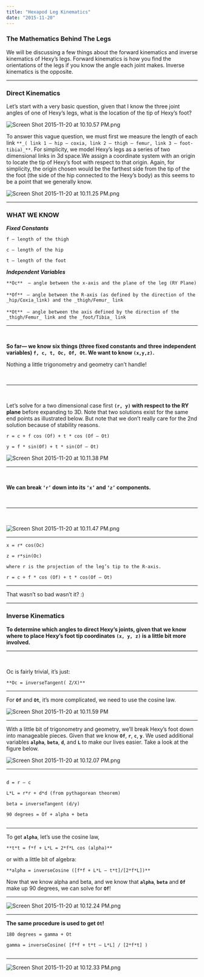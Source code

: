 ```yaml
---
title: "Hexapod Leg Kinematics"
date: "2015-11-20"
---
```


### The Mathematics Behind The Legs

We will be discussing a few things about the forward kinematics and inverse kinematics of Hexy’s legs. Forward kinematics is how you find the orientations of the legs if you know the angle each joint makes. Inverse kinematics is the opposite.

* * *

### Direct Kinematics

Let’s start with a very basic question, given that I know the three joint angles of one of Hexy’s legs, what is the location of the tip of Hexy’s foot?

![Screen Shot 2015-11-20 at 10.10.57 PM.png](images/screen-shot-2015-11-20-at-10-10-57-pm.png)

To answer this vague question, we must first we measure the length of each link `**_( link 1 — hip — coxia, link 2 — thigh — femur, link 3 — foot- tibia)_**`. For simplicity, we model Hexy’s legs as a series of two dimensional links in 3d space.We assign a coordinate system with an origin to locate the tip of Hexy’s foot with respect to that origin. Again, for simplicity, the origin chosen would be the farthest side from the tip of the the foot (the side of the hip connected to the Hexy’s body) as this seems to be a point that we generally know.

![Screen Shot 2015-11-20 at 10.11.25 PM.png](images/screen-shot-2015-11-20-at-10-11-25-pm.png)

* * *

### WHAT WE KNOW

**_Fixed Constants_**

```
f — length of the thigh
```

```
c — length of the hip
```

```
t — length of the foot
```

**_Independent Variables_**

`**Oc**  — angle between the x-axis and the plane of the leg (RY Plane)`

`**Of** ` `— angle between the R-axis (as defined by the direction of the _hip/Coxia_link) and the _thigh/Femur_ link`

`**Ot** ` `— angle between the axis defined by the direction of the _thigh/Femur_ link and the _foot/Tibia_ link`

* * *

 

**So far— we know six things (three fixed constants and three independent variables) `f, c, t, Oc, Of, Ot`. We want to know `(x,y,z)`.**

Nothing a little trigonometry and geometry can’t handle!

 

* * *

 

Let’s solve for a two dimensional case first **`(r, y)` with respect to the RY plane** before expanding to 3D. Note that two solutions exist for the same end points as illustrated below. But note that we don’t really care for the 2nd solution because of stability reasons.

```
r = c + f cos (Of) + t * cos (Of — Ot)
```

```
y = f * sin(Of) + t * sin(Of — Ot)
```

![Screen Shot 2015-11-20 at 10.11.38 PM](images/screen-shot-2015-11-20-at-10-11-38-pm.png)

* * *

 

**We can break `‘r’` down into its `‘x’` and `‘z’` components.**

 

* * *

 

![Screen Shot 2015-11-20 at 10.11.47 PM.png](images/screen-shot-2015-11-20-at-10-11-47-pm.png)

* * *

```
x = r* cos(Oc)
```

```
z = r*sin(Oc)
```

```
where r is the projection of the leg’s tip to the R-axis.
```

```
r = c + f * cos (Of) + t * cos(Of — Ot)
```

* * *

That wasn’t so bad wasn’t it? :)

* * *

### Inverse Kinematics

**To determine which angles to direct Hexy’s joints, given that we know where to place Hexy’s foot tip coordinates `(x, y, z)` is a little bit more involved.**

* * *

 

Oc is fairly trivial, it’s just:

`**Oc = inverseTangent( Z/X)**`

* * *

For **`Of`** and **`Ot`**, it’s more complicated, we need to use the cosine law.

![Screen Shot 2015-11-20 at 10.11.59 PM](images/screen-shot-2015-11-20-at-10-11-59-pm.png)

* * *

With a little bit of trigonometry and geometry, we’ll break Hexy’s foot down into manageable pieces. Given that we know **`Of`**, **`r`**, **`c`**, **`y`**. We used additional variables **`alpha`**, **`beta`**, **`d`**, and **`L`** to make our lives easier. Take a look at the figure below.

![Screen Shot 2015-11-20 at 10.12.07 PM.png](images/screen-shot-2015-11-20-at-10-12-07-pm.png)

* * *

```

d = r — c
```

```
L*L = r*r + d*d (from pythagorean theorem)
```

```
beta = inverseTangent (d/y)
```

```
90 degrees = Of + alpha + beta


```

* * *

To get **`alpha`**, let’s use the cosine law,

`**t*t = f*f + L*L = 2*f*L cos (alpha)**`

or with a little bit of algebra:

`**alpha = inverseCosine ([f*f + L*L — t*t]/[2*f*L])**`

Now that we know alpha and beta, and we know that **`alpha`**, **`beta`** and **`Of`** make up 90 degrees, we can solve for **`Of`**!

* * *

![Screen Shot 2015-11-20 at 10.12.24 PM.png](images/screen-shot-2015-11-20-at-10-12-24-pm.png)

* * *

**The same procedure is used to get `Ot`!**

```
180 degrees = gamma + Ot
```

```
gamma = inverseCosine( [f*f + t*t — L*L] / [2*f*t] )


```

* * *

![Screen Shot 2015-11-20 at 10.12.33 PM.png](images/screen-shot-2015-11-20-at-10-12-33-pm.png)
